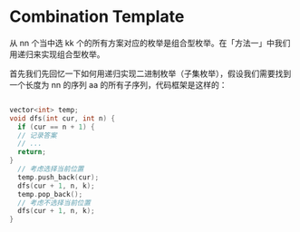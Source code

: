 #  Combination Template

从 nn 个当中选 kk 个的所有方案对应的枚举是组合型枚举。在「方法一」中我们用递归来实现组合型枚举。

首先我们先回忆一下如何用递归实现二进制枚举（子集枚举），假设我们需要找到一个长度为 nn 的序列 aa 的所有子序列，代码框架是这样的：

```c++

vector<int> temp;
void dfs(int cur, int n) {
  if (cur == n + 1) {
  // 记录答案
  // ...
  return;
}
  // 考虑选择当前位置
  temp.push_back(cur);
  dfs(cur + 1, n, k);
  temp.pop_back();
  // 考虑不选择当前位置
  dfs(cur + 1, n, k);
}

```
